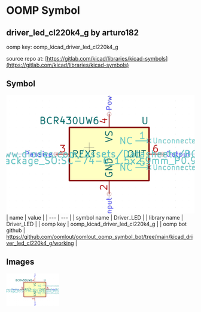 # OOMP Symbol  
## driver_led_cl220k4_g  by arturo182  
  
oomp key: oomp_kicad_driver_led_cl220k4_g  
  
source repo at: [https://gitlab.com/kicad/libraries/kicad-symbols](https://gitlab.com/kicad/libraries/kicad-symbols)  
## Symbol  
  
[![working.png](working_600.png)](working.png)  
| name | value | 
| --- | --- | 
| symbol name | Driver_LED | 
| library name | Driver_LED | 
| oomp key | oomp_kicad_driver_led_cl220k4_g | 
| oomp bot github | https://github.com/oomlout/oomlout_oomp_symbol_bot/tree/main/kicad_driver_led_cl220k4_g/working | 
## Images  
  
[![working.png](working_140.png)](working.png)  

